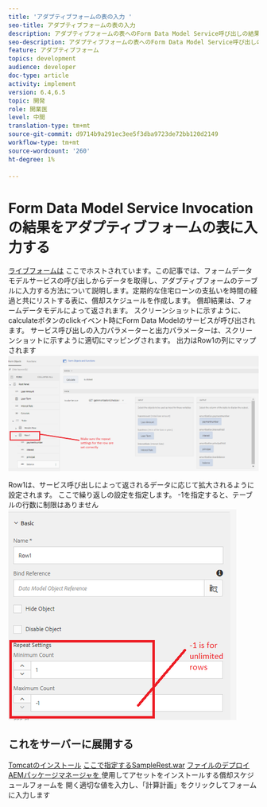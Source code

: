 ```yaml
---
title: 'アダプティブフォームの表の入力 '
seo-title: アダプティブフォームの表の入力
description: アダプティブフォームの表へのForm Data Model Service呼び出しの結果の入力
seo-description: アダプティブフォームの表へのForm Data Model Service呼び出しの結果の入力
feature: アダプティブフォーム
topics: development
audience: developer
doc-type: article
activity: implement
version: 6.4,6.5
topic: 開発
role: 開業医
level: 中間
translation-type: tm+mt
source-git-commit: d9714b9a291ec3ee5f3dba9723de72bb120d2149
workflow-type: tm+mt
source-wordcount: '260'
ht-degree: 1%

---
```



# Form Data Model Service Invocationの結果をアダプティブフォームの表に入力する

[ライブフォームは](https://forms.enablementadobe.com/content/dam/formsanddocuments/amortization/jcr:content?wcmmode=disabled)
ここでホストされています。この記事では、フォームデータモデルサービスの呼び出しからデータを取得し、アダプティブフォームのテーブルに入力する方法について説明します。定期的な住宅ローンの支払いを時間の経過と共にリストする表に、償却スケジュールを作成します。 償却結果は、フォームデータモデルによって返されます。 スクリーンショットに示すように、calculateボタンのclickイベント時にForm Data Modelのサービスが呼び出されます。 サービス呼び出しの入力パラメーターと出力パラメーターは、スクリーンショットに示すように適切にマッピングされます。 出力はRow1の列にマップされます
![clickevent](assets/amortization.PNG)

Row1は、サービス呼び出しによって返されるデータに応じて拡大されるように設定されます。 ここで繰り返しの設定を指定します。 -1を指定すると、テーブルの行数に制限はありません
![Row1](assets/rowconfiguration.PNG)

## これをサーバーに展開する

[Tomcatのインストール](/help/forms/ic-print-channel-tutorial/set-up-tomcat.md)
[ここで指定するSampleRest.war](https://forms.enablementadobe.com/content/DemoServerBundles/SampleRest.war)
[ファイルのデプロイAEMパッケージマネージャを ](assets/amortizationschedule.zip) 使用してアセットをインストールする償却スケジュールフォームを
[](http://localhost:4502/content/dam/formsanddocuments/amortization/jcr:content?wcmmode=disabled)
開く適切な値を入力し、「計算計画」をクリックしてフォームに入力します


